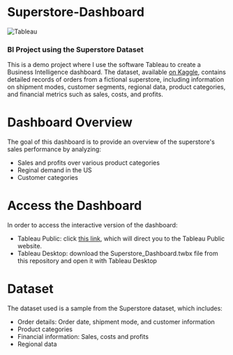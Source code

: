 # Superstore-Dashboard

![Tableau](https://img.shields.io/badge/Tableau-Data%20Visualization-blue)

### BI Project using the Superstore Dataset

This is a demo project where I use the software Tableau to create a Business Intelligence dashboard.
The dataset, available [on Kaggle](https://www.kaggle.com/datasets/vivek468/superstore-dataset-final), contains detailed records of orders from a fictional superstore, including information on shipment modes, customer segments, regional data, product categories, and financial metrics such as sales, costs, and profits.

# Dashboard Overview

The goal of this dashboard is to provide an overview of the superstore's sales performance by analyzing:

- Sales and profits over various product categories
- Reginal demand in the US
- Customer categories

# Access the Dashboard

In order to access the interactive version of the dashboard:

- Tableau Public: click [this link](https://public.tableau.com/app/profile/julian.sakmann/viz/Superstore_Dashboard_17231983944530/SuperstoreDemoDashboard#1), which will direct you to the Tableau Public website.
- Tableau Desktop: download the Superstore_Dashboard.twbx file from this repository and open it with Tableau Desktop

# Dataset

The dataset used is a sample from the Superstore dataset, which includes:
- Order details: Order date, shipment mode, and customer information
- Product categories
- Financial information: Sales, costs and profits
- Regional data

